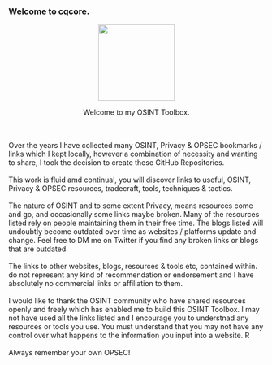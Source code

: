 ### Welcome to cqcore.
<p align="center">
  <img width="150" height="150" src="https://www.cqcore.uk/wp-content/uploads/2021/04/cropped-cropped-Capture-2.png">
</p>
<p align="center">Welcome to my OSINT Toolbox.</p>
<br></br>
Over the years I have collected many OSINT, Privacy & OPSEC bookmarks / links which I kept locally, however a combination of necessity and wanting to share, I took the decision to create these GitHub Repositories.
<br></br>
This work is fluid amd continual, you will discover links to useful, OSINT, Privacy & OPSEC resources, tradecraft, tools, techniques & tactics. 
<br></br>
The nature of OSINT and to some extent Privacy, means resources come and go, and occasionally  some links maybe broken. Many of the resources listed rely on people maintaining them in their free time. The blogs listed will undoubtly become outdated over time as websites / platforms update and change. Feel free to DM me on Twitter if you find any broken links or blogs that are outdated.
<br></br>
The links to other websites, blogs, resources & tools etc, contained within. do not represent any kind of recommendation or endorsement and I have absolutely no commercial links or affiliation to them.
<br></br>
I would like to thank the OSINT community who have shared resources openly and freely which has enabled me to build this OSINT Toolbox. I may not have used all the links listed and I encourage you to understnad any resources or tools you use. You must understand that you may not have any control over what happens to the information you input into a website. R
<br></br>
Always remember your own OPSEC!
<!--
**cqcore/cqcore** is a ✨ _special_ ✨ repository because its `README.md` (this file) appears on your GitHub profile.

Here are some ideas to get you started:

- 🔭 I’m currently working on ...
- 🌱 I’m currently learning ...
- 👯 I’m looking to collaborate on ...
- 🤔 I’m looking for help with ...
- 💬 Ask me about ...
- 📫 How to reach me: ...
- 😄 Pronouns: ...
- ⚡ Fun fact: ...
-->
